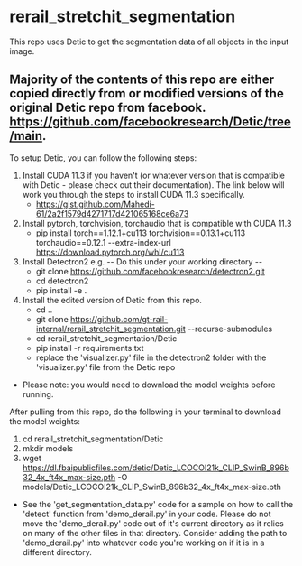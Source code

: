 # rerail_stretchit_segmentation

This repo uses Detic to get the segmentation data of all objects in the input image.

## Majority of the contents of this repo are either copied directly from or modified versions of the original Detic repo from facebook. https://github.com/facebookresearch/Detic/tree/main.

To setup Detic, you can follow the following steps:
1. Install CUDA 11.3 if you haven't (or whatever version that is compatible with Detic - please check out their documentation). The link below will work you through the steps to install CUDA 11.3 specifically.
   - https://gist.github.com/Mahedi-61/2a2f1579d4271717d421065168ce6a73
2. Install pytorch, torchvision, torchaudio that is compatible with CUDA 11.3
   -  pip install torch==1.12.1+cu113 torchvision==0.13.1+cu113 torchaudio==0.12.1 --extra-index-url https://download.pytorch.org/whl/cu113
3. Install Detectron2 e.g.
   -- Do this under your working directory --
   - git clone https://github.com/facebookresearch/detectron2.git
   - cd detectron2
   - pip install -e .
4. Install the edited version of Detic from this repo.
   - cd ..
   - git clone https://github.com/gt-rail-internal/rerail_stretchit_segmentation.git --recurse-submodules
   - cd rerail_stretchit_segmentation/Detic
   - pip install -r requirements.txt
   - replace the 'visualizer.py' file in the detectron2 folder with the 'visualizer.py' file from the Detic repo

- Please note: you would need to download the model weights before running.

After pulling from this repo, do the following in your terminal to download the model weights:
1. cd rerail_stretchit_segmentation/Detic
2. mkdir models
4. wget https://dl.fbaipublicfiles.com/detic/Detic_LCOCOI21k_CLIP_SwinB_896b32_4x_ft4x_max-size.pth -O models/Detic_LCOCOI21k_CLIP_SwinB_896b32_4x_ft4x_max-size.pth

- See the 'get_segmentation_data.py' code for a sample on how to call the 'detect' function from 'demo_derail.py' in your code. Please do not move the 'demo_derail.py' code out of it's current directory as it relies on many of the other files in that directory. Consider adding the path to 'demo_derail.py' into whatever code you're working on if it is in a different directory.
